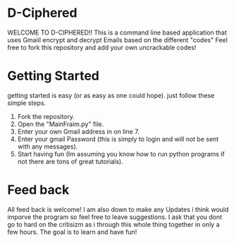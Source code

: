 # D-Ciphered
WELCOME TO D-CIPHERED!!
This is a command line based application that uses Gmaiil encrypt and decrypt Emails based on the different "codes"
Feel free to fork this repository and add your own uncrackable codes!

# Getting Started
getting started is easy (or as easy as one could hope).
just follow these simple steps.
1. Fork the repository.
2. Open the "MainFraim.py" file.
3. Enter your own Gmail address in on line 7.
4. Enter your gmail Password (this is simply to login and will not be sent with any messages).
5. Start having fun (Im assuming you know how to run python programs if not there are tons of great tutorials).

# Feed back 
All feed back is welcome! I am also down to make any Updates i think would imporve the program so feel free to leave suggestions.
I ask that you dont go to hard on the critisizm as i through this whole thing together in only a few hours.
The goal is to learn and have fun!
